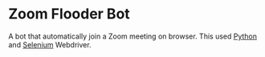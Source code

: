 # Zoom Flooder Bot
A bot that automatically join a Zoom meeting on browser.
This used [Python](https://www.python.org) and [Selenium](https://pypi.org/project/selenium) Webdriver.
